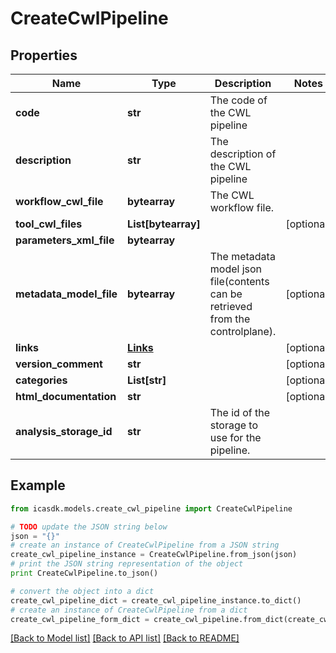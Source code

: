 # CreateCwlPipeline


## Properties
Name | Type | Description | Notes
------------ | ------------- | ------------- | -------------
**code** | **str** | The code of the CWL pipeline | 
**description** | **str** | The description of the CWL pipeline | 
**workflow_cwl_file** | **bytearray** | The CWL workflow file. | 
**tool_cwl_files** | **List[bytearray]** |  | [optional] 
**parameters_xml_file** | **bytearray** |  | 
**metadata_model_file** | **bytearray** | The metadata model json file(contents can be retrieved from the controlplane). | [optional] 
**links** | [**Links**](Links.md) |  | [optional] 
**version_comment** | **str** |  | [optional] 
**categories** | **List[str]** |  | [optional] 
**html_documentation** | **str** |  | [optional] 
**analysis_storage_id** | **str** | The id of the storage to use for the pipeline. | 

## Example

```python
from icasdk.models.create_cwl_pipeline import CreateCwlPipeline

# TODO update the JSON string below
json = "{}"
# create an instance of CreateCwlPipeline from a JSON string
create_cwl_pipeline_instance = CreateCwlPipeline.from_json(json)
# print the JSON string representation of the object
print CreateCwlPipeline.to_json()

# convert the object into a dict
create_cwl_pipeline_dict = create_cwl_pipeline_instance.to_dict()
# create an instance of CreateCwlPipeline from a dict
create_cwl_pipeline_form_dict = create_cwl_pipeline.from_dict(create_cwl_pipeline_dict)
```
[[Back to Model list]](../README.md#documentation-for-models) [[Back to API list]](../README.md#documentation-for-api-endpoints) [[Back to README]](../README.md)


